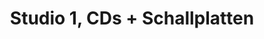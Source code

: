 ---
title: "Studio 1, CDs + Schallplatten"
url: /luebeck/studio-1-cds-schallplatten/
shop: Musik
---